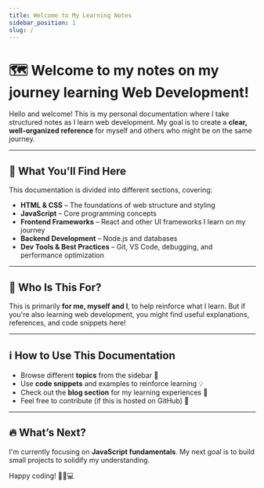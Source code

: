 ```yaml
---
title: Welcome to My Learning Notes
sidebar_position: 1
slug: /
---
```


# 🗺️ Welcome to my notes on my journey learning Web Development!

Hello and welcome! This is my personal documentation where I take structured notes as I learn web development. My goal is to create a **clear, well-organized reference** for myself and others who might be on the same journey.  

---

## 📌 What You'll Find Here  

This documentation is divided into different sections, covering:  

- **HTML & CSS** – The foundations of web structure and styling  
- **JavaScript** – Core programming concepts  
- **Frontend Frameworks** – React and other UI frameworks I learn on my journey 
- **Backend Development** – Node.js and databases  
- **Dev Tools & Best Practices** – Git, VS Code, debugging, and performance optimization  

---

## 🎯 Who Is This For?  

This is primarily **for me, myself and I**, to help reinforce what I learn. But if you're also learning web development, you might find useful explanations, references, and code snippets here!  

---

## ℹ️ How to Use This Documentation  

- Browse different **topics** from the sidebar 📂  
- Use **code snippets** and examples to reinforce learning 💡  
- Check out the **blog section** for my learning experiences 📝  
- Feel free to contribute (if this is hosted on GitHub) 🤝  

---

## 🔥 What’s Next?  

I'm currently focusing on **JavaScript fundamentals**. My next goal is to build small projects to solidify my understanding.  

Happy coding! 🚀✨💻  
